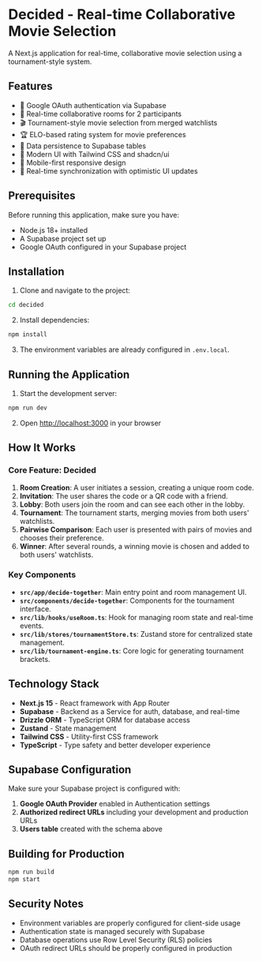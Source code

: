 # Decided - Real-time Collaborative Movie Selection

A Next.js application for real-time, collaborative movie selection using a tournament-style system.

## Features

- 🔐 Google OAuth authentication via Supabase
- 👥 Real-time collaborative rooms for 2 participants
- 🎬 Tournament-style movie selection from merged watchlists
- 🏆 ELO-based rating system for movie preferences
- 💾 Data persistence to Supabase tables
- 🎨 Modern UI with Tailwind CSS and shadcn/ui
- 📱 Mobile-first responsive design
- 🔄 Real-time synchronization with optimistic UI updates

## Prerequisites

Before running this application, make sure you have:

- Node.js 18+ installed
- A Supabase project set up
- Google OAuth configured in your Supabase project

## Installation

1. Clone and navigate to the project:
```bash
cd decided
```

2. Install dependencies:
```bash
npm install
```

3. The environment variables are already configured in `.env.local`.

## Running the Application

1. Start the development server:
```bash
npm run dev
```

2. Open [http://localhost:3000](http://localhost:3000) in your browser

## How It Works

### Core Feature: Decided

1. **Room Creation**: A user initiates a session, creating a unique room code.
2. **Invitation**: The user shares the code or a QR code with a friend.
3. **Lobby**: Both users join the room and can see each other in the lobby.
4. **Tournament**: The tournament starts, merging movies from both users' watchlists.
5. **Pairwise Comparison**: Each user is presented with pairs of movies and chooses their preference.
6. **Winner**: After several rounds, a winning movie is chosen and added to both users' watchlists.

### Key Components

- **`src/app/decide-together`**: Main entry point and room management UI.
- **`src/components/decide-together`**: Components for the tournament interface.
- **`src/lib/hooks/useRoom.ts`**: Hook for managing room state and real-time events.
- **`src/lib/stores/tournamentStore.ts`**: Zustand store for centralized state management.
- **`src/lib/tournament-engine.ts`**: Core logic for generating tournament brackets.

## Technology Stack

- **Next.js 15** - React framework with App Router
- **Supabase** - Backend as a Service for auth, database, and real-time
- **Drizzle ORM** - TypeScript ORM for database access
- **Zustand** - State management
- **Tailwind CSS** - Utility-first CSS framework
- **TypeScript** - Type safety and better developer experience

## Supabase Configuration

Make sure your Supabase project is configured with:

1. **Google OAuth Provider** enabled in Authentication settings
2. **Authorized redirect URLs** including your development and production URLs
3. **Users table** created with the schema above

## Building for Production

```bash
npm run build
npm start
```

## Security Notes

- Environment variables are properly configured for client-side usage
- Authentication state is managed securely with Supabase
- Database operations use Row Level Security (RLS) policies
- OAuth redirect URLs should be properly configured in production
